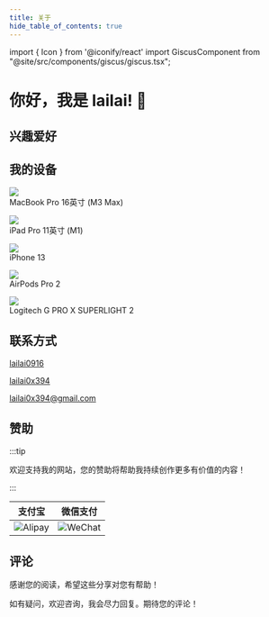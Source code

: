 ```yaml
---
title: 关于
hide_table_of_contents: true
---
```


import { Icon } from '@iconify/react'
import GiscusComponent from "@site/src/components/giscus/giscus.tsx";

<div style={{maxWidth: '65ch', margin: "auto"}}>

# 你好，我是 lailai! 👋

## 兴趣爱好

## 我的设备

<p style={{ display: 'flex', alignItems: 'center', gap: '0.5rem' }}>
  <div style={{ width: '24px', height: '24px', display: 'flex', justifyContent: 'center', alignItems: 'center' }}>
    <img src="/img/icon/MacBook.svg" style={{ objectFit: 'contain' }} />
  </div>
  <div>MacBook Pro 16英寸 (M3 Max)</div>
</p>

<p style={{ display: 'flex', alignItems: 'center', gap: '0.5rem' }}>
  <div style={{ width: '24px', height: '24px', display: 'flex', justifyContent: 'center', alignItems: 'center' }}>
    <img src="/img/icon/iPad.svg" style={{ objectFit: 'contain' }} />
  </div>
  <div>iPad Pro 11英寸 (M1)</div>
</p>

<p style={{ display: 'flex', alignItems: 'center', gap: '0.5rem' }}>
  <div style={{ width: '24px', height: '24px', display: 'flex', justifyContent: 'center', alignItems: 'center' }}>
    <img src="/img/icon/iPhone.svg" style={{ objectFit: 'contain' }} />
  </div>
  <div>iPhone 13</div>
</p>

<p style={{ display: 'flex', alignItems: 'center', gap: '0.5rem' }}>
  <div style={{ width: '24px', height: '24px', display: 'flex', justifyContent: 'center', alignItems: 'center' }}>
    <img src="/img/icon/AirPods.svg" style={{ objectFit: 'contain' }} />
  </div>
  <div>AirPods Pro 2</div>
</p>

<p style={{ display: 'flex', alignItems: 'center', gap: '0.5rem' }}>
  <div style={{ width: '24px', height: '24px', display: 'flex', justifyContent: 'center', alignItems: 'center' }}>
    <img src="/img/icon/Mouse.svg" style={{ objectFit: 'contain' }} />
  </div>
  <div>Logitech G PRO X SUPERLIGHT 2</div>
</p>

## 联系方式

<p style={{ display: 'flex', 'align-items': 'center', gap: '0.5rem' }}>
  <Icon icon="ri:github-line" width="20" heigth="20" />
  <a href="https://github.com/lailai0916" target="_blank">lailai0916</a>
</p>

<p style={{ display: 'flex', 'align-items': 'center', gap: '0.5rem' }}>
  <Icon icon="ri:twitter-x-line" width="20" heigth="20" />
  <a href="https://x.com/lailai0x394" target="_blank">lailai0x394</a>
</p>

<p style={{ display: 'flex', 'align-items': 'center', gap: '0.5rem' }}>
  <Icon icon="ri:mail-line" width="20" heigth="20" />
  <a href="mailto:lailai0x394@gmail.com" target="_blank">lailai0x394@gmail.com</a>
</p>

## 赞助

:::tip

欢迎支持我的网站，您的赞助将帮助我持续创作更多有价值的内容！

:::

|               支付宝               |              微信支付              |
| :--------------------------------: | :--------------------------------: |
| ![Alipay](/img/QR-code/Alipay.svg) | ![WeChat](/img/QR-code/WeChat.svg) |

## 评论

感谢您的阅读，希望这些分享对您有帮助！

如有疑问，欢迎咨询，我会尽力回复。期待您的评论！

<GiscusComponent />

</div>

